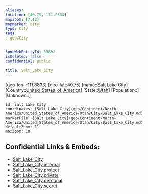 ```yaml
---
aliases: 
location: [40.75,-111.8833]
mapzoom: [7,12] 
mapmarker: city 
type: City
tags:
- geo/City


SpocWebEntityId: 33892
isDeleted: false
confidential: public

title: Salt_Lake_City
---
```

[geo-lon::-111.8833]
[geo-lat::40.75]
[name::Salt Lake City]
[Country::[United_States_of_America](geo/Continent/North-America/United_States_of_America.md)]
[State::[Utah](geo/Continent/North-America/United_States_of_America/Utah.md)]
[Population::]
[Unknown::]


```leaflet
id: Salt Lake City
coordinates: [Salt_Lake_City](geo/Continent/North-America/United_States_of_America/Utah/City/Salt_Lake_City.md)
markerFile: [Salt_Lake_City](geo/Continent/North-America/United_States_of_America/Utah/City/Salt_Lake_City.md)
defaultZoom: 11 
maxZoom: 18
```


## Confidential Links & Embeds: 
- [Salt_Lake_City](../../../../../../../_public/geo/Continent/North-America/United_States_of_America/Utah/City/Salt_Lake_City.md) 
- [Salt_Lake_City.internal](../../../../../../../_internal/geo/Continent/North-America/United_States_of_America/Utah/City/Salt_Lake_City.internal.md) 
- [Salt_Lake_City.protect](../../../../../../../_protect/geo/Continent/North-America/United_States_of_America/Utah/City/Salt_Lake_City.protect.md) 
- [Salt_Lake_City.private](../../../../../../../_private/geo/Continent/North-America/United_States_of_America/Utah/City/Salt_Lake_City.private.md) 
- [Salt_Lake_City.personal](../../../../../../../_personal/geo/Continent/North-America/United_States_of_America/Utah/City/Salt_Lake_City.personal.md) 
- [Salt_Lake_City.secret](../../../../../../../_secret/geo/Continent/North-America/United_States_of_America/Utah/City/Salt_Lake_City.secret.md) 
